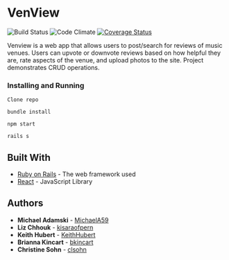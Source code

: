 # VenView

![Build Status](https://codeship.com/projects/b0175f50-0761-0135-c695-4619059f53e8/status?branch=master)
![Code Climate](https://codeclimate.com/github/MichaelA59/VenView.png)
[![Coverage Status](https://coveralls.io/repos/github/MichaelA59/VenView/badge.svg?branch=master)](https://coveralls.io/github/MichaelA59/VenView?branch=master)

Venview is a web app that allows users to post/search for reviews of music
venues. Users can upvote or downvote reviews based on how helpful they are, rate
aspects of the venue, and upload photos to the site. Project demonstrates CRUD
operations.

### Installing and Running

```
Clone repo
```

```
bundle install
```

```
npm start
```

```
rails s
```

## Built With

* [Ruby on Rails](http://rubyonrails.org/) - The web framework used
* [React](https://facebook.github.io/react/) - JavaScript Library

## Authors

* **Michael Adamski** - [MichaelA59](https://github.com/MichaelA59)
* **Liz Chhouk** - [kisaraofpern](https://github.com/kisaraofpern)
* **Keith Hubert** - [KeithHubert](https://github.com/KeithHubert)
* **Brianna Kincart** - [bkincart](https://github.com/bkincart)
* **Christine Sohn** - [clsohn](https://github.com/clsohn)

